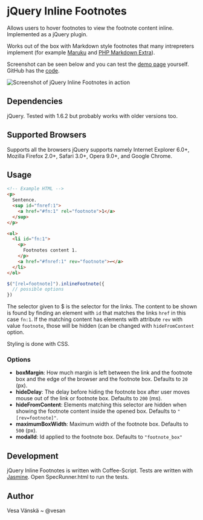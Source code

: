# jQuery Inline Footnotes

Allows users to hover footnotes to view the footnote content inline. Implemented as a jQuery plugin.

Works out of the box with Markdown style footnotes that many intrepreters implement (for example [Maruku](http://maruku.rubyforge.org/maruku.html#extra) and [PHP Markdown Extra](http://michelf.com/projects/php-markdown/extra/#footnotes)).

Screenshot can be seen below and you can test the [demo page](http://vesavanska.com/jquery-inline-footnotes/example.html) yourself. GitHub has the [code](http://github.com/vesan/jquery-inline-footnotes).

![Screenshot of jQuery Inline Footnotes in action](https://github.com/vesan/jquery-inline-footnotes/raw/master/screenshot.png)

## Dependencies

jQuery. Tested with 1.6.2 but probably works with older versions too.

## Supported Browsers

Supports all the browsers jQuery supports namely Internet Explorer 6.0+, Mozilla Firefox 2.0+, Safari 3.0+, Opera 9.0+, and Google Chrome.

## Usage

```html
<!-- Example HTML -->
<p>
  Sentence.
  <sup id="fnref:1">
    <a href="#fn:1" rel="footnote">1</a>
  </sup>
</p>

<ol>
  <li id="fn:1">
    <p>
      Footnotes content 1.
    </p>
    <a href="#fnref:1" rev="footnote">↩</a>
  </li>
</ol>
```

```javascript
$("[rel=footnote]").inlineFootnote({
  // possible options
})
```

The selector given to $ is the selector for the links. The content to be shown is found by finding an element with `id` that matches the links `href` in this case `fn:1`. If the matching content has elements with attribute `rev` with value `footnote`, those will be hidden (can be changed with `hideFromContent` option.

Styling is done with CSS.

### Options

* **boxMargin**: How much margin is left between the link and the footnote box and the edge of the browser and the footnote box. Defaults to `20` (px).
* **hideDelay**: The delay before hiding the footnote box after user moves mouse out of the link or footnote box. Defaults to `200` (ms).
* **hideFromContent**: Elements matching this selector are hidden when showing the footnote content inside the opened box. Defaults to `"[rev=footnote]"`.
* **maximumBoxWidth**: Maximum width of the footnote box. Defaults to `500` (px).
* **modalId**: Id applied to the footnote box. Defaults to `"footnote_box"`

## Development

jQuery Inline Footnotes is written with Coffee-Script. Tests are written with [Jasmine](http://pivotal.github.com/jasmine/). Open SpecRunner.html to run the tests.

## Author

Vesa Vänskä ~ @vesan

